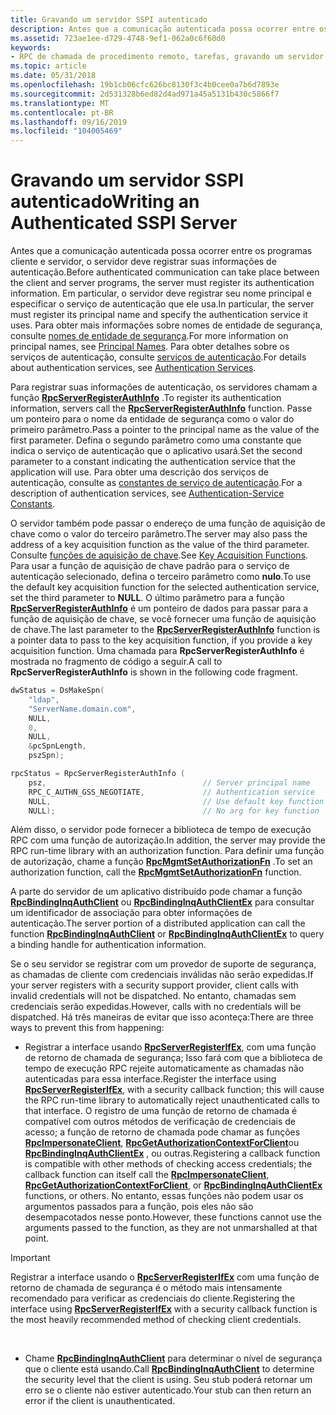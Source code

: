 ```yaml
---
title: Gravando um servidor SSPI autenticado
description: Antes que a comunicação autenticada possa ocorrer entre os programas cliente e servidor, o servidor deve registrar suas informações de autenticação.
ms.assetid: 723ae1ee-d729-4748-9ef1-062a0c6f60d0
keywords:
- RPC de chamada de procedimento remoto, tarefas, gravando um servidor SSPI autenticado
ms.topic: article
ms.date: 05/31/2018
ms.openlocfilehash: 19b1cb06cfc626bc8130f3c4b0cee0a7b6d7893e
ms.sourcegitcommit: 2d531328b6ed82d4ad971a45a5131b430c5866f7
ms.translationtype: MT
ms.contentlocale: pt-BR
ms.lasthandoff: 09/16/2019
ms.locfileid: "104005469"
---
```

# <a name="writing-an-authenticated-sspi-server"></a><span data-ttu-id="0a6ff-104">Gravando um servidor SSPI autenticado</span><span class="sxs-lookup"><span data-stu-id="0a6ff-104">Writing an Authenticated SSPI Server</span></span>

<span data-ttu-id="0a6ff-105">Antes que a comunicação autenticada possa ocorrer entre os programas cliente e servidor, o servidor deve registrar suas informações de autenticação.</span><span class="sxs-lookup"><span data-stu-id="0a6ff-105">Before authenticated communication can take place between the client and server programs, the server must register its authentication information.</span></span> <span data-ttu-id="0a6ff-106">Em particular, o servidor deve registrar seu nome principal e especificar o serviço de autenticação que ele usa.</span><span class="sxs-lookup"><span data-stu-id="0a6ff-106">In particular, the server must register its principal name and specify the authentication service it uses.</span></span> <span data-ttu-id="0a6ff-107">Para obter mais informações sobre nomes de entidade de segurança, consulte [nomes de entidade de segurança](principal-names.md).</span><span class="sxs-lookup"><span data-stu-id="0a6ff-107">For more information on principal names, see [Principal Names](principal-names.md).</span></span> <span data-ttu-id="0a6ff-108">Para obter detalhes sobre os serviços de autenticação, consulte [serviços de autenticação](authentication-services.md).</span><span class="sxs-lookup"><span data-stu-id="0a6ff-108">For details about authentication services, see [Authentication Services](authentication-services.md).</span></span>

<span data-ttu-id="0a6ff-109">Para registrar suas informações de autenticação, os servidores chamam a função [**RpcServerRegisterAuthInfo**](/windows/desktop/api/Rpcdce/nf-rpcdce-rpcserverregisterauthinfo) .</span><span class="sxs-lookup"><span data-stu-id="0a6ff-109">To register its authentication information, servers call the [**RpcServerRegisterAuthInfo**](/windows/desktop/api/Rpcdce/nf-rpcdce-rpcserverregisterauthinfo) function.</span></span> <span data-ttu-id="0a6ff-110">Passe um ponteiro para o nome da entidade de segurança como o valor do primeiro parâmetro.</span><span class="sxs-lookup"><span data-stu-id="0a6ff-110">Pass a pointer to the principal name as the value of the first parameter.</span></span> <span data-ttu-id="0a6ff-111">Defina o segundo parâmetro como uma constante que indica o serviço de autenticação que o aplicativo usará.</span><span class="sxs-lookup"><span data-stu-id="0a6ff-111">Set the second parameter to a constant indicating the authentication service that the application will use.</span></span> <span data-ttu-id="0a6ff-112">Para obter uma descrição dos serviços de autenticação, consulte as [constantes de serviço de autenticação](authentication-service-constants.md).</span><span class="sxs-lookup"><span data-stu-id="0a6ff-112">For a description of authentication services, see [Authentication-Service Constants](authentication-service-constants.md).</span></span>

<span data-ttu-id="0a6ff-113">O servidor também pode passar o endereço de uma função de aquisição de chave como o valor do terceiro parâmetro.</span><span class="sxs-lookup"><span data-stu-id="0a6ff-113">The server may also pass the address of a key acquisition function as the value of the third parameter.</span></span> <span data-ttu-id="0a6ff-114">Consulte [funções de aquisição de chave](key-acquisition-functions.md).</span><span class="sxs-lookup"><span data-stu-id="0a6ff-114">See [Key Acquisition Functions](key-acquisition-functions.md).</span></span> <span data-ttu-id="0a6ff-115">Para usar a função de aquisição de chave padrão para o serviço de autenticação selecionado, defina o terceiro parâmetro como **nulo**.</span><span class="sxs-lookup"><span data-stu-id="0a6ff-115">To use the default key acquisition function for the selected authentication service, set the third parameter to **NULL**.</span></span> <span data-ttu-id="0a6ff-116">O último parâmetro para a função [**RpcServerRegisterAuthInfo**](/windows/desktop/api/Rpcdce/nf-rpcdce-rpcserverregisterauthinfo) é um ponteiro de dados para passar para a função de aquisição de chave, se você fornecer uma função de aquisição de chave.</span><span class="sxs-lookup"><span data-stu-id="0a6ff-116">The last parameter to the [**RpcServerRegisterAuthInfo**](/windows/desktop/api/Rpcdce/nf-rpcdce-rpcserverregisterauthinfo) function is a pointer data to pass to the key acquisition function, if you provide a key acquisition function.</span></span> <span data-ttu-id="0a6ff-117">Uma chamada para **RpcServerRegisterAuthInfo** é mostrada no fragmento de código a seguir.</span><span class="sxs-lookup"><span data-stu-id="0a6ff-117">A call to **RpcServerRegisterAuthInfo** is shown in the following code fragment.</span></span>


```C++
dwStatus = DsMakeSpn(
    "ldap",
    "ServerName.domain.com",
    NULL,
    0,
    NULL,
    &pcSpnLength,
    pszSpn);

rpcStatus = RpcServerRegisterAuthInfo (
    psz,                                   // Server principal name
    RPC_C_AUTHN_GSS_NEGOTIATE,             // Authentication service
    NULL,                                  // Use default key function
    NULL);                                 // No arg for key function
```



<span data-ttu-id="0a6ff-118">Além disso, o servidor pode fornecer a biblioteca de tempo de execução RPC com uma função de autorização.</span><span class="sxs-lookup"><span data-stu-id="0a6ff-118">In addition, the server may provide the RPC run-time library with an authorization function.</span></span> <span data-ttu-id="0a6ff-119">Para definir uma função de autorização, chame a função [**RpcMgmtSetAuthorizationFn**](/windows/desktop/api/Rpcdce/nf-rpcdce-rpcmgmtsetauthorizationfn) .</span><span class="sxs-lookup"><span data-stu-id="0a6ff-119">To set an authorization function, call the [**RpcMgmtSetAuthorizationFn**](/windows/desktop/api/Rpcdce/nf-rpcdce-rpcmgmtsetauthorizationfn) function.</span></span>

<span data-ttu-id="0a6ff-120">A parte do servidor de um aplicativo distribuído pode chamar a função [**RpcBindingInqAuthClient**](/windows/desktop/api/Rpcdce/nf-rpcdce-rpcbindinginqauthclient) ou [**RpcBindingInqAuthClientEx**](/windows/desktop/api/Rpcdce/nf-rpcdce-rpcbindinginqauthclientex) para consultar um identificador de associação para obter informações de autenticação.</span><span class="sxs-lookup"><span data-stu-id="0a6ff-120">The server portion of a distributed application can call the function [**RpcBindingInqAuthClient**](/windows/desktop/api/Rpcdce/nf-rpcdce-rpcbindinginqauthclient) or [**RpcBindingInqAuthClientEx**](/windows/desktop/api/Rpcdce/nf-rpcdce-rpcbindinginqauthclientex) to query a binding handle for authentication information.</span></span>

<span data-ttu-id="0a6ff-121">Se o seu servidor se registrar com um provedor de suporte de segurança, as chamadas de cliente com credenciais inválidas não serão expedidas.</span><span class="sxs-lookup"><span data-stu-id="0a6ff-121">If your server registers with a security support provider, client calls with invalid credentials will not be dispatched.</span></span> <span data-ttu-id="0a6ff-122">No entanto, chamadas sem credenciais serão expedidas.</span><span class="sxs-lookup"><span data-stu-id="0a6ff-122">However, calls with no credentials will be dispatched.</span></span> <span data-ttu-id="0a6ff-123">Há três maneiras de evitar que isso aconteça:</span><span class="sxs-lookup"><span data-stu-id="0a6ff-123">There are three ways to prevent this from happening:</span></span>

-   <span data-ttu-id="0a6ff-124">Registrar a interface usando [**RpcServerRegisterIfEx**](/windows/desktop/api/Rpcdce/nf-rpcdce-rpcserverregisterifex), com uma função de retorno de chamada de segurança; Isso fará com que a biblioteca de tempo de execução RPC rejeite automaticamente as chamadas não autenticadas para essa interface.</span><span class="sxs-lookup"><span data-stu-id="0a6ff-124">Register the interface using [**RpcServerRegisterIfEx**](/windows/desktop/api/Rpcdce/nf-rpcdce-rpcserverregisterifex), with a security callback function; this will cause the RPC run-time library to automatically reject unauthenticated calls to that interface.</span></span> <span data-ttu-id="0a6ff-125">O registro de uma função de retorno de chamada é compatível com outros métodos de verificação de credenciais de acesso; a função de retorno de chamada pode chamar as funções [**RpcImpersonateClient**](/windows/desktop/api/Rpcdce/nf-rpcdce-rpcimpersonateclient), [**RpcGetAuthorizationContextForClient**](/windows/desktop/api/Rpcasync/nf-rpcasync-rpcgetauthorizationcontextforclient)ou [**RpcBindingInqAuthClientEx**](/windows/desktop/api/Rpcdce/nf-rpcdce-rpcbindinginqauthclient) , ou outras.</span><span class="sxs-lookup"><span data-stu-id="0a6ff-125">Registering a callback function is compatible with other methods of checking access credentials; the callback function can itself call the [**RpcImpersonateClient**](/windows/desktop/api/Rpcdce/nf-rpcdce-rpcimpersonateclient), [**RpcGetAuthorizationContextForClient**](/windows/desktop/api/Rpcasync/nf-rpcasync-rpcgetauthorizationcontextforclient), or [**RpcBindingInqAuthClientEx**](/windows/desktop/api/Rpcdce/nf-rpcdce-rpcbindinginqauthclient) functions, or others.</span></span> <span data-ttu-id="0a6ff-126">No entanto, essas funções não podem usar os argumentos passados para a função, pois eles não são desempacotados nesse ponto.</span><span class="sxs-lookup"><span data-stu-id="0a6ff-126">However, these functions cannot use the arguments passed to the function, as they are not unmarshalled at that point.</span></span>

> [!IMPORTANT]
> <span data-ttu-id="0a6ff-127">Registrar a interface usando o [**RpcServerRegisterIfEx**](/windows/desktop/api/Rpcdce/nf-rpcdce-rpcserverregisterifex) com uma função de retorno de chamada de segurança é o método mais intensamente recomendado para verificar as credenciais do cliente.</span><span class="sxs-lookup"><span data-stu-id="0a6ff-127">Registering the interface using [**RpcServerRegisterIfEx**](/windows/desktop/api/Rpcdce/nf-rpcdce-rpcserverregisterifex) with a security callback function is the most heavily recommended method of checking client credentials.</span></span>

 

-   <span data-ttu-id="0a6ff-128">Chame [**RpcBindingInqAuthClient**](/windows/desktop/api/Rpcdce/nf-rpcdce-rpcbindinginqauthclient) para determinar o nível de segurança que o cliente está usando.</span><span class="sxs-lookup"><span data-stu-id="0a6ff-128">Call [**RpcBindingInqAuthClient**](/windows/desktop/api/Rpcdce/nf-rpcdce-rpcbindinginqauthclient) to determine the security level that the client is using.</span></span> <span data-ttu-id="0a6ff-129">Seu stub poderá retornar um erro se o cliente não estiver autenticado.</span><span class="sxs-lookup"><span data-stu-id="0a6ff-129">Your stub can then return an error if the client is unauthenticated.</span></span>

 

 





